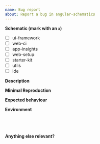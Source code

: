 ```yaml
---
name: Bug report
about: Report a bug in angular-schematics
---
```


**Schematic (mark with an `x`)**
<!-- Can you pin-point the schematic or schematics that are effected by this bug? -->
- [ ] ui-framework
- [ ] web-ci
- [ ] app-insights
- [ ] web-setup
- [ ] starter-kit
- [ ] utils
- [ ] ide

**Description**
<!-- A clear and concise description of the problem... -->

**Minimal Reproduction**
<!-- 
Simple steps to reproduce this bug.

Please include: commands run (including args), packages added.

If reproduction steps are not enough for the reproduction of your issue, please create a minimal GitHub repository with the reproduction of the issue. 
Share the link to the repo below along with step-by-step instructions to reproduce the problem, as well as expected and actual behaviour.
-->

**Expected behaviour**
<!-- A clear and concise description of what you expected to happen. -->

**Environment**
<!--Include as many relevant details about the environment you experienced the bug in -->
<pre><code>
<!-- run `ng version` and paste output below -->

</code></pre>
**Anything else relevant?**
<!-- Do any of these matters: operating system, IDE, package manager...? If so, please mention it below. -->
